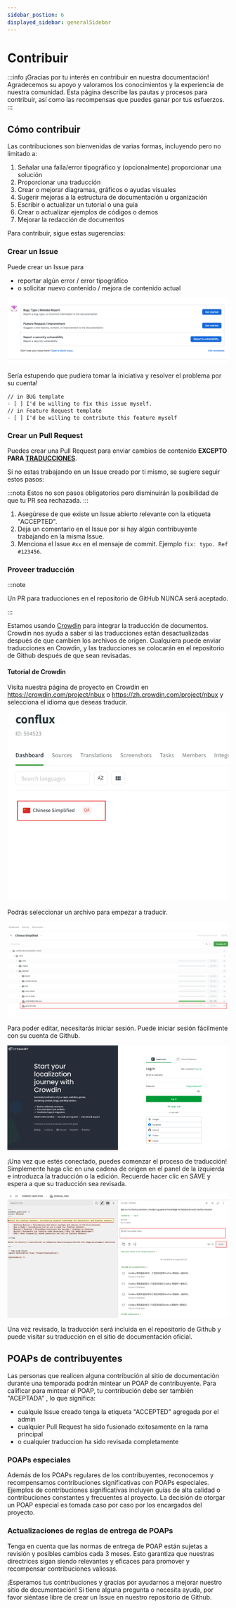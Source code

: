 ```yaml
---
sidebar_postion: 6
displayed_sidebar: generalSidebar
---
```


# Contribuir

:::info
¡Gracias por tu interés en contribuir en nuestra documentación! Agradecemos su apoyo y valoramos los conocimientos y la experiencia de nuestra comunidad. Esta página describe las pautas y procesos para contribuir, así como las recompensas que puedes ganar por tus esfuerzos.
:::

## Cómo contribuir

Las contribuciones son bienvenidas de varias formas, incluyendo pero no limitado a:

1. Señalar una falla/error tipográfico y (opcionalmente) proporcionar una solución
2. Proporcionar una traducción
3. Crear o mejorar diagramas, gráficos o ayudas visuales
4. Sugerir mejoras a la estructura de documentación u organización
5. Escribir o actualizar un tutorial o una guía
6. Crear o actualizar ejemplos de códigos o demos
7. Mejorar la redacción de documentos

Para contribuir, sigue estas sugerencias:

### Crear un Issue

Puede crear un Issue para

- reportar algún error / error tipográfico
- o solicitar nuevo contenido / mejora de contenido actual

![issue templates](image/2023-04-13-15-16-53.png)

Sería estupendo que pudiera tomar la iniciativa y resolver el problema por su cuenta!

```
// in BUG template
- [ ] I'd be willing to fix this issue myself.
// in Feature Request template
- [ ] I'd be willing to contribute this feature myself
```

### Crear un Pull Request

Puedes crear una Pull Request para enviar cambios de contenido **EXCEPTO PARA [TRADUCCIONES](#provide-translation)**.

Si no estas trabajando en un Issue creado por ti mismo, se sugiere seguir estos pasos:

:::nota
Estos no son pasos obligatorios pero disminuirán la posibilidad de que tu PR sea rechazada.
:::

1. Asegúrese de que existe un Issue abierto relevante con la etiqueta "ACCEPTED".
2. Deja un comentario en el Issue por si hay algún contribuyente trabajando en la misma Issue.
3. Menciona el Issue `#xx` en el mensaje de commit. Ejemplo `fix: typo. Ref #123456`.


### Proveer traducción

:::note

Un PR para traducciones en el repositorio de GitHub NUNCA será aceptado.

:::

Estamos usando [Crowdin](https://crowdin.com/project/conflux) para integrar la traducción de documentos. Crowdin nos ayuda a saber si las traducciones están desactualizadas después de que cambien los archivos de origen. Cualquiera puede enviar traducciones en Crowdin, y las traducciones se colocarán en el repositorio de Github después de que sean revisadas.

#### Tutorial de Crowdin

Visita nuestra página de proyecto en Crowdin en https://crowdin.com/project/nbux o https://zh.crowdin.com/project/nbux y selecciona el idioma que deseas traducir.

![languages](image/2023-04-13-15-54-46.png)

Podrás seleccionar un archivo para empezar a traducir.

![files](image/2023-04-13-15-57-59.png)

Para poder editar, necesitarás iniciar sesión. Puede iniciar sesión fácilmente con su cuenta de Github.

![login](image/2023-04-13-16-01-17.png)

¡Una vez que estés conectado, puedes comenzar el proceso de traducción! Simplemente haga clic en una cadena de origen en el panel de la izquierda e introduzca la traducción o la edición. Recuerde hacer clic en SAVE y espera a que su traducción sea revisada.

![translation](image/2023-04-13-16-06-44.png)

Una vez revisado, la traducción será incluida en el repositorio de Github y puede visitar su traducción en el sitio de documentación oficial.

## POAPs de contribuyentes

Las personas que realicen alguna contribución al sitio de documentación durante una temporada podrán mintear un POAP de contribuyente. Para calificar para mintear el POAP, tu contribución debe ser también "ACEPTADA" , lo que significa:

- cualquie Issue creado tenga la etiqueta "ACCEPTED" agregada por el admin
- cualquier Pull Request ha sido fusionado exitosamente en la rama principal
- o cualquier traduccion ha sido revisada completamente

### POAPs especiales

Además de los POAPs regulares de los contribuyentes, reconocemos y recompensamos contribuciones significativas con POAPs especiales. Ejemplos de contribuciones significativas incluyen guías de alta calidad o contribuciones constantes y frecuentes al proyecto. La decisión de otorgar un POAP especial es tomada caso por caso por los encargados del proyecto.

### Actualizaciones de reglas de entrega de POAPs

Tenga en cuenta que las normas de entrega de POAP están sujetas a revisión y posibles cambios cada 3 meses. Esto garantiza que nuestras directrices sigan siendo relevantes y eficaces para promover y recompensar contribuciones valiosas.

¡Esperamos tus contribuciones y gracias por ayudarnos a mejorar nuestro sitio de documentación! Si tiene alguna pregunta o necesita ayuda, por favor siéntase libre de crear un Issue en nuestro repositorio de Github.
